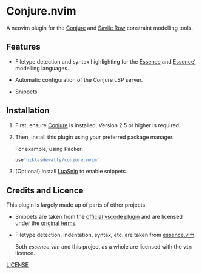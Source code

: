 # Conjure.nvim

A  neovim plugin for the [Conjure](https://github.com/conjure-cp/conjure) and [Savile Row](https://savilerow.cs.st-andrews.ac.uk/) constraint modelling tools.



## Features 

  
* Filetype detection and syntax highlighting for the [Essence](https://conjure.readthedocs.io/en/latest/essence.html) and [Essence'](http://savilerow.cs.st-andrews.ac.uk/index.html) modelling languages.

* Automatic configuration of the Conjure LSP server.

* Snippets

## Installation

1. First, ensure [Conjure](https://github.com/conjure-cp/conjure) is installed.
   Version 2.5 or higher is required.

2. Then, install this plugin using your preferred package manager.
   
   For example, using Packer:

   ```lua
   use'niklasdewally/conjure.nvim'
   ```

3. (Optional) Install [LuaSnip](https://github.com/L3MON4D3/LuaSnip) to enable snippets.


## Credits and Licence 

This plugin is largely made up of parts of other projects:

* Snippets are taken from the [official vscode plugin](https://github.com/conjure-cp/conjure-vs-code/) and are
  licensed under the [original terms](vscode-snippets/LICENCE).

* Filetype detection, indentation, syntax, etc. are taken from [essence.vim](https://github.com/Druid-of-Luhn/essence.vim).
  
  Both *essence.vim* and this project as a whole are licensed with the `vim` licence.

[LICENSE](LICENSE)
  







